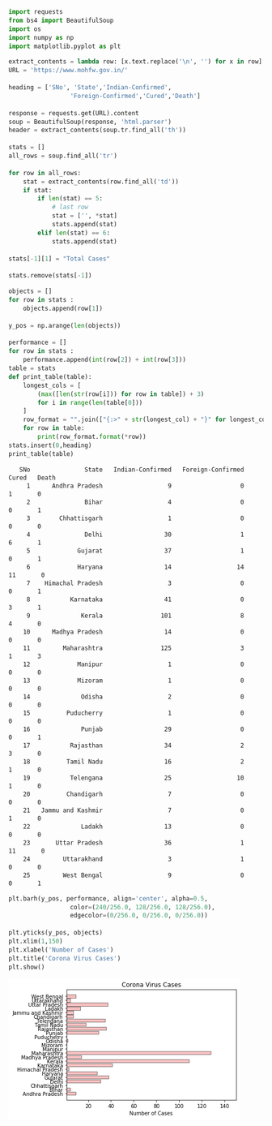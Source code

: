 ```python
import requests 
from bs4 import BeautifulSoup  
import os 
import numpy as np 
import matplotlib.pyplot as plt
```


```python
extract_contents = lambda row: [x.text.replace('\n', '') for x in row] 
URL = 'https://www.mohfw.gov.in/'
  
heading = ['SNo', 'State','Indian-Confirmed', 
                 'Foreign-Confirmed','Cured','Death'] 
  
response = requests.get(URL).content 
soup = BeautifulSoup(response, 'html.parser') 
header = extract_contents(soup.tr.find_all('th')) 
  
stats = [] 
all_rows = soup.find_all('tr') 
  
for row in all_rows: 
    stat = extract_contents(row.find_all('td')) 
    if stat: 
        if len(stat) == 5: 
            # last row 
            stat = ['', *stat] 
            stats.append(stat) 
        elif len(stat) == 6: 
            stats.append(stat) 
  
stats[-1][1] = "Total Cases"
  
stats.remove(stats[-1]) 
```


```python
objects = [] 
for row in stats : 
    objects.append(row[1])  
  
y_pos = np.arange(len(objects)) 
  
performance = [] 
for row in stats : 
    performance.append(int(row[2]) + int(row[3]))
table = stats
def print_table(table):
    longest_cols = [
        (max([len(str(row[i])) for row in table]) + 3)
        for i in range(len(table[0]))
    ]
    row_format = "".join(["{:>" + str(longest_col) + "}" for longest_col in longest_cols])
    for row in table:
        print(row_format.format(*row))
stats.insert(0,heading)
print_table(table)
```

       SNo               State   Indian-Confirmed   Foreign-Confirmed   Cured   Death
         1      Andhra Pradesh                  9                   0       1       0
         2               Bihar                  4                   0       0       1
         3        Chhattisgarh                  1                   0       0       0
         4               Delhi                 30                   1       6       1
         5             Gujarat                 37                   1       0       1
         6             Haryana                 14                  14      11       0
         7    Himachal Pradesh                  3                   0       0       1
         8           Karnataka                 41                   0       3       1
         9              Kerala                101                   8       4       0
        10      Madhya Pradesh                 14                   0       0       0
        11         Maharashtra                125                   3       1       3
        12             Manipur                  1                   0       0       0
        13             Mizoram                  1                   0       0       0
        14              Odisha                  2                   0       0       0
        15          Puducherry                  1                   0       0       0
        16              Punjab                 29                   0       0       1
        17           Rajasthan                 34                   2       3       0
        18          Tamil Nadu                 16                   2       1       0
        19           Telengana                 25                  10       1       0
        20          Chandigarh                  7                   0       0       0
        21   Jammu and Kashmir                  7                   0       1       0
        22              Ladakh                 13                   0       0       0
        23       Uttar Pradesh                 36                   1      11       0
        24         Uttarakhand                  3                   1       0       0
        25         West Bengal                  9                   0       0       1
    


```python
plt.barh(y_pos, performance, align='center', alpha=0.5, 
                 color=(240/256.0, 128/256.0, 128/256.0), 
                 edgecolor=(0/256.0, 0/256.0, 0/256.0)) 
  
plt.yticks(y_pos, objects) 
plt.xlim(1,150) 
plt.xlabel('Number of Cases') 
plt.title('Corona Virus Cases') 
plt.show() 
```


![png](output_3_0.png)



```python

```
